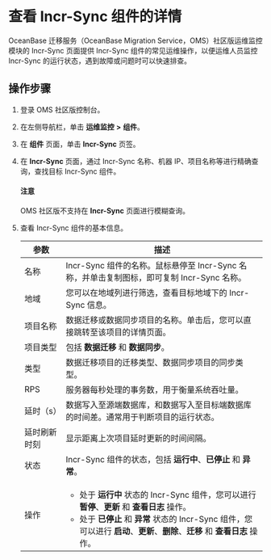 # 查看 Incr-Sync 组件的详情

OceanBase 迁移服务（OceanBase Migration Service，OMS）社区版运维监控模块的 Incr-Sync 页面提供 Incr-Sync 组件的常见运维操作，以便运维人员监控 Incr-Sync 的运行状态，遇到故障或问题时可以快速排查。

## 操作步骤

1. 登录 OMS 社区版控制台。

2. 在左侧导航栏，单击 **运维监控** **\>** **组件**。

3. 在 **组件** 页面，单击 **Incr-Sync** 页签。

4. 在 **Incr-Sync** 页面，通过 Incr-Sync 名称、机器 IP、项目名称等进行精确查询，查找目标 Incr-Sync 组件。

    <main id="notice" type='notice'>
    <h4>注意</h4>
    <p>OMS 社区版不支持在 <strong>Incr-Sync</strong> 页面进行模糊查询。</p>
    </main>

5. 查看 Incr-Sync 组件的基本信息。

   | **参数** |                                                                                       **描述**                                                                                       |
   |--------|------------------------------------------------------------------------------------------------------------------------------------------------------------------------------------|
   | 名称     | Incr-Sync 组件的名称。鼠标悬停至 Incr-Sync 名称，并单击复制图标，即可复制 Incr-Sync 名称。                                                                                                     |
   | 地域     | 您可以在地域列进行筛选，查看目标地域下的 Incr-Sync 信息。    |
   | 项目名称   | 数据迁移或数据同步项目的名称。单击后，您可以直接跳转至该项目的详情页面。                                                                                                                                                |
   | 项目类型     | 包括 **数据迁移** 和 **数据同步**。         |
   | 类型         | 数据迁移项目的迁移类型、数据同步项目的同步类型。|
   | RPS    | 服务器每秒处理的事务数，用于衡量系统吞吐量。               |
   | 延时（s）  | 数据写入至源端数据库，和数据写入至目标端数据库的时间差。通常用于判断项目的运行状态。                                                                                                                                         |
   | 延时刷新时刻 | 显示距离上次项目延时更新的时间间隔。|
   | 状态     | Incr-Sync 组件的状态，包括 **运行中**、**已停止** 和 **异常**。                                                                                                                          |
   | 操作     | <ul><li>处于 **运行中** 状态的 Incr-Sync 组件，您可以进行 **暂停**、**更新** 和 **查看日志** 操作。<li>处于 **已停止** 和 **异常** 状态的 Incr-Sync 组件，您可以进行 **启动**、**更新**、**删除**、**迁移** 和 **查看日志** 操作。                               |
